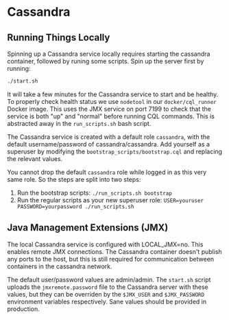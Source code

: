 # Cassandra

## Running Things Locally

Spinning up a Cassandra service locally requires starting the cassandra container, followed by runing some scripts. Spin up the server first by running:

```sh
./start.sh
```

It will take a few minutes for the Cassandra service to start and be healthy. To properly check health status we use `nodetool` in our `docker/cql_runner` Docker image. This uses the JMX service on port 7199 to check that the service is both "up" and "normal" before running CQL commands. This is abstracted away in the `run_scripts.sh` bash script.

The Cassandra service is created with a default role `cassandra`, with the default username/password of cassandra/cassandra. Add yourself as a superuser by modifying the `bootstrap_scripts/bootstrap.cql` and replacing the relevant values.

You cannot drop the default `cassandra` role while logged in as this very same role. So the steps are split into two steps:
1. Run the bootstrap scripts: `./run_scripts.sh bootstrap`
2. Run the regular scripts as your new superuser role: `USER=youruser PASSWORD=yourpassword ./run_scripts.sh`

## Java Management Extensions (JMX)

The local Cassandra service is configured with LOCAL_JMX=no. This enables remote JMX connections. The Cassandra container doesn't publish any ports to the host, but this is still required for communication between containers in the cassandra network.

The default user/password values are admin/admin. The `start.sh` script uploads the `jmxremote.password` file to the Cassandra server with these values, but they can be overriden by the `$JMX_USER` and `$JMX_PASSWORD` environment variables respectively. Sane values should be provided in production.
